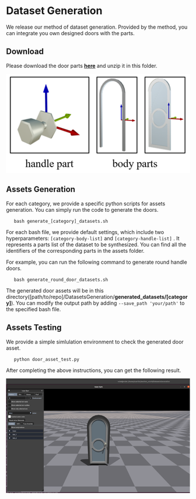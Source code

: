 # Dataset Generation
We release our method of dataset generation. Provided by the method, you can integrate you own designed doors with the parts.

## Download
Please download the door parts [**here**](https://drive.google.com/uc?export=download&id=1veSBW7lOcL17k8RujcrEOnGubTSXLxGl) and unzip it in this folder.

<img src="../img/parts.png" width="1000px" />

## Assets Generation
For each category, we provide a specific python scripts for assets generation. You can simply run the code to generate the doors.
```shell
   bash generate_[category]_datasets.sh
```
For each bash file, we provide default settings, which include two hyperparameters:  ```[category-body-list]``` and ```[category-handle-list]``` . It represents a parts list of the dataset to be synthesized. You can find all the identifiers of the corresponding parts in the assets folder.

For example, you can run the following command to generate round handle doors.
```shell
   bash generate_round_door_datasets.sh
```
The generated door assets will be in this directory([path/to/repo]/DatasetsGeneration/**generated_datasets/[category]**). You can modify the output path by adding ```--save_path 'your/path'``` to the specified bash file.

## Assets Testing
We provide a simple simlulation environment to check the generated door asset.
```shell
   python door_asset_test.py
```
After completing the above instructions, you can get the following result.

<img src="../img/obj.png" width="1000px" />
